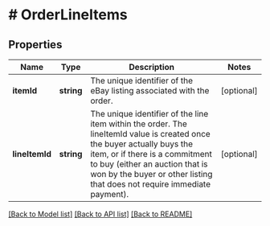 # # OrderLineItems

## Properties

Name | Type | Description | Notes
------------ | ------------- | ------------- | -------------
**itemId** | **string** | The unique identifier of the eBay listing associated with the order. | [optional] 
**lineItemId** | **string** | The unique identifier of the line item within the order. The lineItemId value is created once the buyer actually buys the item, or if there is a commitment to buy (either an auction that is won by the buyer or other listing that does not require immediate payment). | [optional] 

[[Back to Model list]](../../README.md#documentation-for-models) [[Back to API list]](../../README.md#documentation-for-api-endpoints) [[Back to README]](../../README.md)


